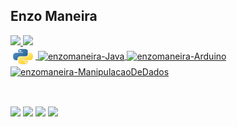 ## Enzo Maneira
 <div>
  <a href="https://github.com/enzomaneira">
  <img height="180em" src="https://github-readme-stats.vercel.app/api?username=enzomaneira&show_icons=true&theme=dracula&include_all_commits=true&count_private=true"/>
  <img height="180em" src="https://github-readme-stats.vercel.app/api/top-langs/?username=enzomaneira&layout=compact&langs_count=16&theme=dracula"/>
   </div>
   <img align="center" alt="enzomaneira-Python" height="30" width="40" src="https://raw.githubusercontent.com/devicons/devicon/master/icons/python/python-original.svg">
   <img align="center" alt="enzomaneira-Java" height="30" width="40" src="https://icongr.am/devicon/java-original.svg?size=128&color=currentColor">
   <img align="center" alt="enzomaneira-Arduino" height="30" width="40" src="https://upload.wikimedia.org/wikipedia/commons/8/87/Arduino_Logo.svg">
   <img align="center" alt="enzomaneira-ManipulacaoDeDados" height="30" width="40" src="https://upload.wikimedia.org/wikipedia/commons/3/38/Jupyter_logo.svg">
   
</div>
<div style="display: inline_block"><br>
 
 </div>
  
  ##
  <a href="https://instagram.com/enzomaneira" target="_blank"><img src="https://img.shields.io/badge/-Instagram-%23E4405F?style=for-the-badge&logo=instagram&logoColor=white" target="_blank"></a>
     <a href="https://www.twitch.tv/maneiraml" target="_blank"><img src="https://img.shields.io/badge/Twitch-9146FF?style=for-the-badge&logo=twitch&logoColor=white" target="_blank"></a>
  <a href = "mailto:enzo@maneira.com"><img src="https://img.shields.io/badge/-Gmail-%23333?style=for-the-badge&logo=gmail&logoColor=white" target="_blank"></a>
  <a href="https://www.linkedin.com/in/enzo-maneira-4b4bb4173/" target="_blank"><img src="https://img.shields.io/badge/-LinkedIn-%230077B5?style=for-the-badge&logo=linkedin&logoColor=white" target="_blank"></a> 
